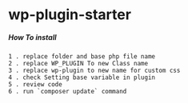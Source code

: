 # wp-plugin-starter

##### How To install

````
1 . replace folder and base php file name
2 . replace WP_PLUGIN To new Class name
3 . replace wp-plugin to new name for custom css
4 . check Setting base variable in plugin
5 . review code
6 . run `composer update` command
````
